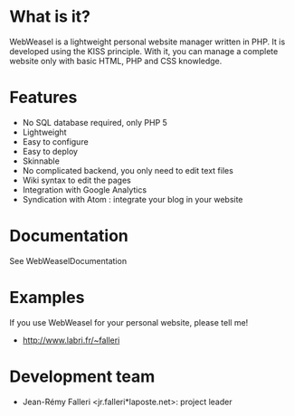 # What is it? #

WebWeasel is a lightweight personal website manager written in PHP. It is developed using the KISS principle. With it, you can manage a complete website only with basic HTML, PHP and CSS knowledge.

# Features #

  * No SQL database required, only PHP 5
  * Lightweight
  * Easy to configure
  * Easy to deploy
  * Skinnable
  * No complicated backend, you only need to edit text files
  * Wiki syntax to edit the pages
  * Integration with Google Analytics
  * Syndication with Atom : integrate your blog in your website

# Documentation #

See WebWeaselDocumentation

# Examples #

If you use WebWeasel for your personal website, please tell me!

  * http://www.labri.fr/~falleri

# Development team #

  * Jean-Rémy Falleri <jr.falleri\*laposte.net>: project leader
